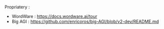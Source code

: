 Propriatery : 
- WordWare : https://docs.wordware.ai/tour
- Big AGI : https://github.com/enricoros/big-AGI/blob/v2-dev/README.md